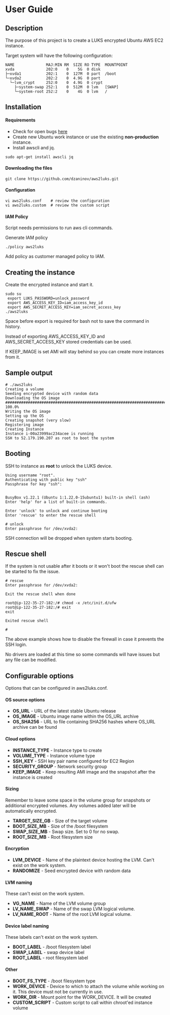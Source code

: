 # User Guide

## Description
The purpose of this project is to create a LUKS encrypted Ubuntu AWS EC2 instance.

Target system will have the following configuration:
``````
NAME              MAJ:MIN RM  SIZE RO TYPE  MOUNTPOINT
xvda              202:0    0    5G  0 disk
├─xvda1           202:1    0  127M  0 part  /boot
└─xvda2           202:2    0  4.9G  0 part
  └─lvm_crypt     252:0    0  4.9G  0 crypt
    ├─system-swap 252:1    0  512M  0 lvm   [SWAP]
    └─system-root 252:2    0    4G  0 lvm   /
``````

## Installation

#### Requirements
- Check for open bugs [here](https://github.com/dzaninov/aws2luks/issues?q=is%3Aissue+is%3Aopen+label%3Abug)
- Create new Ubuntu work instance or use the existing **non-production** instance.
- Install awscli and jq.
``````
sudo apt-get install awscli jq
``````

#### Downloading the files
``````
git clone https://github.com/dzaninov/aws2luks.git
``````

#### Configuration
``````
vi aws2luks.conf    # review the configuration
vi aws2luks.custom  # review the custom script
``````

#### IAM Policy
Script needs permissions to run aws cli commands.

Generate IAM policy
``````
./policy aws2luks
``````
Add policy as customer managed policy to IAM.

## Creating the instance
Create the encrypted instance and start it.
``````
sudo su
 export LUKS_PASSWORD=unlock_password
 export AWS_ACCESS_KEY_ID=iam_access_key_id
 export AWS_SECRET_ACCESS_KEY=iam_secret_access_key
./aws2luks
``````
Space before export is required for bash not to save the command in history.

Instead of exporting AWS_ACCESS_KEY_ID and AWS_SECRET_ACCESS_KEY stored credentials can be used.

If KEEP_IMAGE is set AMI will stay behind so you can create more instances from it.

## Sample output
``````
# ./aws2luks
Creating a volume
Seeding encrypted device with random data
Downloading the OS image
######################################################################## 100.0%
Writing the OS image
Setting up the OS
Creating snapshot (very slow)
Registering image
Creating Instance
Instance i-00a23999ac234acee is running
SSH to 52.179.190.207 as root to boot the system
``````

## Booting
SSH to instance as **root** to unlock the LUKS device.
``````
Using username "root".
Authenticating with public key "ssh"
Passphrase for key "ssh":


BusyBox v1.22.1 (Ubuntu 1:1.22.0-15ubuntu1) built-in shell (ash)
Enter 'help' for a list of built-in commands.

Enter 'unlock' to unlock and continue booting
Enter 'rescue' to enter the rescue shell

# unlock
Enter passphrase for /dev/xvda2:

``````
SSH connection will be dropped when system starts booting.

## Rescue shell
If the system is not usable after it boots or it won't boot the rescue shell can be started to fix the issue.
``````
# rescue
Enter passphrase for /dev/xvda2:

Exit the rescue shell when done

root@ip-122-35-27-182:/# chmod -x /etc/init.d/ufw
root@ip-122-35-27-182:/# exit
exit

Exited rescue shell

#
``````
The above example shows how to disable the firewall in case it prevents the SSH login.

No drivers are loaded at this time so some commands will have issues but any file can be modified.

## Configurable options
Options that can be configured in aws2luks.conf.

#### OS source options
- **OS_URL** - URL of the latest stable Ubuntu release
- **OS_IMAGE** - Ubuntu image name within the OS_URL archive
- **OS_SHA256** - URL to file containing SHA256 hashes where OS_URL archive can be found

#### Cloud options
- **INSTANCE_TYPE** - Instance type to create
- **VOLUME_TYPE** - Instance volume type
- **SSH_KEY** - SSH key pair name configured for EC2 Region
- **SECURITY_GROUP** - Network security group
- **KEEP_IMAGE** - Keep resulting AMI image and the snapshot after the instance is created

#### Sizing
Remember to leave some space in the volume group for snapshots or additional encrypted volumes.
Any volumes added later will be automatically encrypted.
- **TARGET_SIZE_GB** - Size of the target volume
- **BOOT_SIZE_MB** - Size of the /boot filesystem
- **SWAP_SIZE_MB** - Swap size.  Set to 0 for no swap.
- **ROOT_SIZE_MB** - Root filesystem size

#### Encryption
- **LVM_DEVICE** - Name of the plaintext device hosting the LVM. Can't exist on the work system.
- **RANDOMIZE** - Seed encrypted device with random data

#### LVM naming
These can't exist on the work system.
- **VG_NAME** - Name of the LVM volume group
- **LV_NAME_SWAP** - Name of the swap LVM logical volume.
- **LV_NAME_ROOT** - Name of the root LVM logical volume.

#### Device label naming
These labels can't exist on the work system.
- **BOOT_LABEL** - /boot filesystem label
- **SWAP_LABEL** - swap device label
- **ROOT_LABEL** - root filesystem label

#### Other
- **BOOT_FS_TYPE** - /boot filesystem type
- **WORK_DEVICE** - Device to which to attach the volume while working on it. This device must not be currently in use.
- **WORK_DIR** - Mount point for the WORK_DEVICE. It will be created
- **CUSTOM_SCRIPT** - Custom script to call within chroot'ed instance volume
